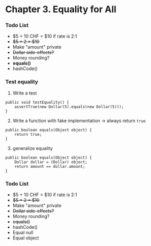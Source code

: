# Chapter 3. Equality for All

### Todo List

- $5 + 10 CHF = $10 if rate is 2:1
- ~~$5 \* 2 = $10~~
- Make "amount" private
- ~~Dollar side-effects?~~
- Money rounding?
- **equals()**
- hashCode()

### Test equality

1. Write a test

```
public void testEquality() {
    assertTrue(new Dollar(5).equals(new Dollar(5)));
}
```

2. Write a function with fake implementation -> always return `true`

```
public boolean equals(Object object) {
    return true;
}
```

3. generalize equality

```
public boolean equals(Object object) {
    Dollar dollar = (Dollar) object;
    return amount == dollar.amount;
}
```

### Todo List

- $5 + 10 CHF = $10 if rate is 2:1
- ~~$5 \* 2 = $10~~
- Make "amount" private
- ~~Dollar side-effects?~~
- Money rounding?
- ~~equals()~~
- hashCode()
- Equal null
- Equal object
